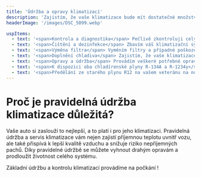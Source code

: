 ```yaml
---
title: 'Údržba a opravy klimatizací'
description: 'Zajistím, že vaše klimatizace bude mít dostatečné množství chladiva pro bezproblémový provoz.'
headerImage: '/images/DSC_5099.webp'

uspItems:
  - text: '<span>Kontrola a diagnostika</span> Pečlivě zkontroluji celý klimatizační systém, abych zjistil případné závady a navrhl optimální řešení.'
  - text: '<span>Čištění a dezinfekce</span> Zbavím váš klimatizační systém bakterií, plísní a nepříjemných zápachů pomocí speciálních čistících prostředků a technik.'
  - text: '<span>Výměna filtra</span> Vyměním filtry a případné poškozené díly, aby systém mohl dále bez problémů fungovat.'
  - text: '<span>Doplnění chladiva</span> Zajistím, že vaše klimatizace bude mít dostatečné množství chladiva pro bezproblémový provoz.'
  - text: '<span>Opravy a údržba</span> Provádím veškeré potřebné opravy a výměny dílů, aby vaše klimatizace fungovala spolehlivě a efektivně.'
  - text: '<span>K dispozici oba chladírenské plyny R-134A a R-1234y</span> Servis provádíme na všech automobilech.'
  - text: '<span>Předělání ze starého plynu R12 na vašem veteránu na nový typ chladiva R-134a</span'
---
```


# Proč je pravidelná údržba klimatizace důležitá?

Vaše auto si zaslouží to nejlepší, a to platí i pro jeho klimatizaci. Pravidelná údržba a servis klimatizace vám nejen zajistí příjemnou teplotu uvnitř vozu, ale také přispívá k lepší kvalitě vzduchu a snižuje riziko nepříjemných pachů. Díky pravidelné údržbě se můžete vyhnout drahým opravám a prodloužit životnost celého systému.

<span class = "color-primary">Základní údržbu a kontrolu klimatizací provádíme na počkání !</span>
